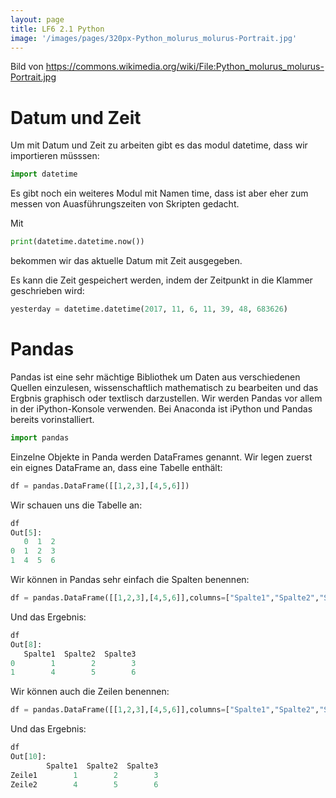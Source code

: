 ```yaml
---
layout: page
title: LF6 2.1 Python
image: '/images/pages/320px-Python_molurus_molurus-Portrait.jpg'
---
```

Bild von <https://commons.wikimedia.org/wiki/File:Python_molurus_molurus-Portrait.jpg>

# Datum und Zeit

Um mit Datum und Zeit zu arbeiten gibt es das modul datetime, dass wir importieren müsssen:

```python
import datetime
```
Es gibt noch ein weiteres Modul mit Namen time, dass ist aber eher zum messen von Auasführungszeiten von Skripten gedacht.

Mit 

```python
print(datetime.datetime.now())
```

bekommen wir das aktuelle Datum mit Zeit ausgegeben.

Es kann die Zeit gespeichert werden, indem der Zeitpunkt in die Klammer geschrieben wird:

```python
yesterday = datetime.datetime(2017, 11, 6, 11, 39, 48, 683626)
```

# Pandas

Pandas ist eine sehr mächtige Bibliothek um Daten aus verschiedenen Quellen einzulesen, wissenschaftlich mathematisch zu bearbeiten und das Ergbnis graphisch oder textlisch darzustellen. Wir werden Pandas vor allem in der iPython-Konsole verwenden. Bei Anaconda ist iPython und Pandas bereits vorinstalliert.

```python
import pandas
```

Einzelne Objekte in Panda werden DataFrames genannt. Wir legen zuerst ein eignes DataFrame an, dass eine Tabelle enthält:

```python
df = pandas.DataFrame([[1,2,3],[4,5,6]])
```

Wir schauen uns die Tabelle an:

```python
df
Out[5]: 
   0  1  2
0  1  2  3
1  4  5  6
```
Wir können in Pandas sehr  einfach die Spalten benennen:

```python
df = pandas.DataFrame([[1,2,3],[4,5,6]],columns=["Spalte1","Spalte2","Spalte3"])
```

Und das Ergebnis:

```python
df
Out[8]: 
   Spalte1  Spalte2  Spalte3
0        1        2        3
1        4        5        6
```

Wir können auch die Zeilen benennen:

```python
df = pandas.DataFrame([[1,2,3],[4,5,6]],columns=["Spalte1","Spalte2","Spalte3"], index=["Zeile1","Zeile2"])
```

Und das Ergebnis:

```python
df
Out[10]: 
        Spalte1  Spalte2  Spalte3
Zeile1        1        2        3
Zeile2        4        5        6
```

